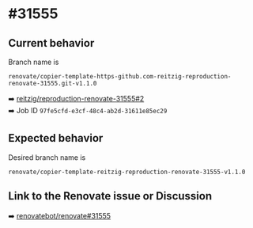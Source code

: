 # #31555

## Current behavior

Branch name is

```
renovate/copier-template-https-github.com-reitzig-reproduction-renovate-31555.git-v1.1.0
```

➡️ [reitzig/reproduction-renovate-31555#2](https://github.com/reitzig/reproduction-renovate-31555/pull/2)  
➡️ Job ID `97fe5cfd-e3cf-48c4-ab2d-31611e85ec29`

## Expected behavior

Desired branch name is

```
renovate/copier-template-reitzig-reproduction-renovate-31555-v1.1.0
```

## Link to the Renovate issue or Discussion

➡️ [renovatebot/renovate#31555](https://github.com/renovatebot/renovate/discussions/31555)
